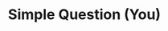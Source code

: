 ---
title: Simple Question (You)
layout: revealjs-structure
script:
- Would you ___?
- Yes, I would.
- No, I wouldn't.
examples:
- eat dog's meat in China
- drive to the Northeast of Brazil
- give all your money to a homeless person
- have more than 2 kids
- leave your family to live in Europe
- pay to have a personal coach
- teach English
---